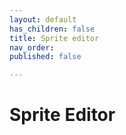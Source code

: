 ```yaml
---
layout: default
has_children: false
title: Sprite editor
nav_order: 
published: false

---
```

# Sprite Editor